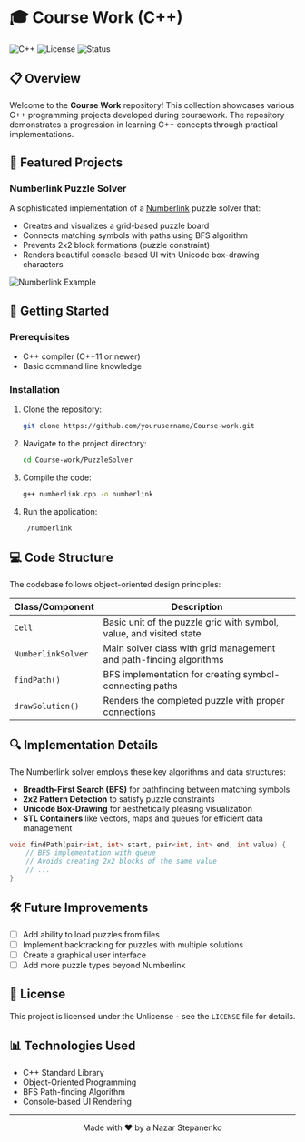 # 🎓 Course Work (C++)

![C++](https://img.shields.io/badge/C%2B%2B-17-blue.svg)
![License](https://img.shields.io/badge/license-Unlicense-green.svg)
![Status](https://img.shields.io/badge/status-active-brightgreen.svg)

## 📋 Overview

Welcome to the **Course Work** repository! This collection showcases various C++ programming projects developed during coursework. The repository demonstrates a progression in learning C++ concepts through practical implementations.

## 🧩 Featured Projects

### Numberlink Puzzle Solver

A sophisticated implementation of a [Numberlink](https://en.wikipedia.org/wiki/Numberlink) puzzle solver that:

- Creates and visualizes a grid-based puzzle board
- Connects matching symbols with paths using BFS algorithm
- Prevents 2x2 block formations (puzzle constraint)
- Renders beautiful console-based UI with Unicode box-drawing characters

![Numberlink Example](https://via.placeholder.com/600x300?text=Numberlink+Puzzle+Solver)

## 🚀 Getting Started

### Prerequisites

- C++ compiler (C++11 or newer)
- Basic command line knowledge

### Installation

1. Clone the repository:

   ```bash
   git clone https://github.com/yourusername/Course-work.git
   ```

2. Navigate to the project directory:

   ```bash
   cd Course-work/PuzzleSolver
   ```

3. Compile the code:

   ```bash
   g++ numberlink.cpp -o numberlink
   ```

4. Run the application:
   ```bash
   ./numberlink
   ```

## 💻 Code Structure

The codebase follows object-oriented design principles:

| Class/Component    | Description                                                         |
| ------------------ | ------------------------------------------------------------------- |
| `Cell`             | Basic unit of the puzzle grid with symbol, value, and visited state |
| `NumberlinkSolver` | Main solver class with grid management and path-finding algorithms  |
| `findPath()`       | BFS implementation for creating symbol-connecting paths             |
| `drawSolution()`   | Renders the completed puzzle with proper connections                |

## 🔍 Implementation Details

The Numberlink solver employs these key algorithms and data structures:

- **Breadth-First Search (BFS)** for pathfinding between matching symbols
- **2x2 Pattern Detection** to satisfy puzzle constraints
- **Unicode Box-Drawing** for aesthetically pleasing visualization
- **STL Containers** like vectors, maps and queues for efficient data management

```cpp
void findPath(pair<int, int> start, pair<int, int> end, int value) {
    // BFS implementation with queue
    // Avoids creating 2x2 blocks of the same value
    // ...
}
```

## 🛠️ Future Improvements

- [ ] Add ability to load puzzles from files
- [ ] Implement backtracking for puzzles with multiple solutions
- [ ] Create a graphical user interface
- [ ] Add more puzzle types beyond Numberlink

## 📄 License

This project is licensed under the Unlicense - see the `LICENSE` file for details.

## 📊 Technologies Used

- C++ Standard Library
- Object-Oriented Programming
- BFS Path-finding Algorithm
- Console-based UI Rendering

---

<p align="center">
  Made with ❤️ by a Nazar Stepanenko
</p>
